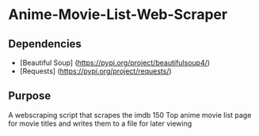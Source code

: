 # Anime-Movie-List-Web-Scraper

## Dependencies 

+ [Beautiful Soup] (https://pypi.org/project/beautifulsoup4/)
+ [Requests] (https://pypi.org/project/requests/)

## Purpose 

A webscraping script that  scrapes the imdb 150 Top anime movie list page for movie titles and writes them to a file for later viewing

